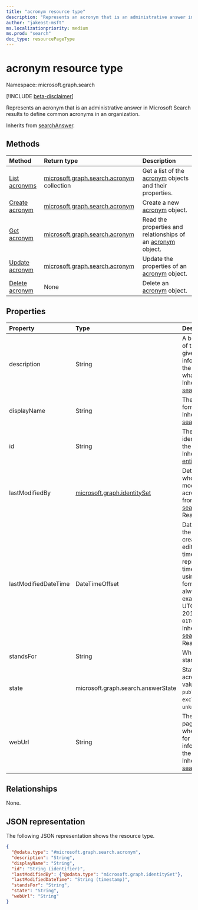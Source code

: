 ```yaml
---
title: "acronym resource type"
description: "Represents an acronym that is an administrative answer in Microsoft Search results to define common acronyms in an organization."
author: "jakeost-msft"
ms.localizationpriority: medium
ms.prod: "search"
doc_type: resourcePageType
---
```


# acronym resource type

Namespace: microsoft.graph.search

[!INCLUDE [beta-disclaimer](../../includes/beta-disclaimer.md)]

Represents an acronym that is an administrative answer in Microsoft Search results to define common acronyms in an organization.

Inherits from [searchAnswer](../resources/search-searchanswer.md).

## Methods

|Method|Return type|Description|
|:---|:---|:---|
|[List acronyms](../api/search-searchentity-list-acronyms.md)|[microsoft.graph.search.acronym](../resources/search-acronym.md) collection|Get a list of the [acronym](../resources/search-acronym.md) objects and their properties.|
|[Create acronym](../api/search-searchentity-post-acronyms.md)|[microsoft.graph.search.acronym](../resources/search-acronym.md)|Create a new [acronym](../resources/search-acronym.md) object.|
|[Get acronym](../api/search-acronym-get.md)|[microsoft.graph.search.acronym](../resources/search-acronym.md)|Read the properties and relationships of an [acronym](../resources/search-acronym.md) object.|
|[Update acronym](../api/search-acronym-update.md)|[microsoft.graph.search.acronym](../resources/search-acronym.md)|Update the properties of an [acronym](../resources/search-acronym.md) object.|
|[Delete acronym](../api/search-acronym-delete.md)|None|Delete an [acronym](../resources/search-acronym.md) object.|

## Properties

|Property|Type|Description|
|:---|:---|:---|
|description|String|A brief description of the acronym that gives users more information about the acronym and what it stands for. Inherited from [searchAnswer](../resources/search-searchanswer.md).|
|displayName|String|The actual short form or acronym. Inherited from [searchAnswer](../resources/search-searchanswer.md).|
|id|String|The unique identifier (GUID) for the acronym. Inherited from [entity](../resources/entity.md).|
|lastModifiedBy|[microsoft.graph.identitySet](../resources/identityset.md)|Details of the user who created or last modified the acronym. Inherited from [searchAnswer](../resources/search-searchanswer.md). Read-only.|
|lastModifiedDateTime|DateTimeOffset|Date and time when the acronym was created or last edited. The timestamp type represents date and time information using ISO 8601 format and is always in UTC. For example, midnight UTC on Jan 1, 2014 is `2014-01-01T00:00:00Z`. Inherited from [searchAnswer](../resources/search-searchanswer.md). Read-only.|
|standsFor|String|What the acronym stands for.|
|state|microsoft.graph.search.answerState|State of the acronym. Possible values are: `published`, `draft`, `excluded`, `unknownFutureValue`.|
|webUrl|String|The URL of the page or website where users can go for more information about the acronym. Inherited from [searchAnswer](../resources/search-searchanswer.md).|

## Relationships

None.

## JSON representation

The following JSON representation shows the resource type.

<!-- {
  "blockType": "resource",
  "keyProperty": "id",
  "@odata.type": "microsoft.graph.search.acronym",
  "baseType": "microsoft.graph.search.searchAnswer",
  "openType": false
}
-->
``` json
{
  "@odata.type": "#microsoft.graph.search.acronym",
  "description": "String",
  "displayName": "String",
  "id": "String (identifier)",
  "lastModifiedBy": {"@odata.type": "microsoft.graph.identitySet"},
  "lastModifiedDateTime": "String (timestamp)",
  "standsFor": "String",
  "state": "String",
  "webUrl": "String"
}
```
